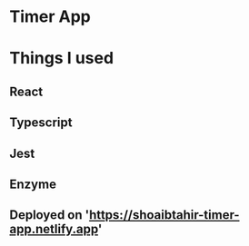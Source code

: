 # Timer App 

# Things I used  

## React 
## Typescript 
##  Jest
## Enzyme

## Deployed on 'https://shoaibtahir-timer-app.netlify.app'


